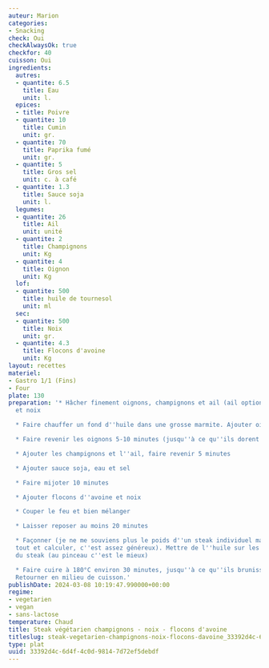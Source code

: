 ```yaml
---
auteur: Marion
categories:
- Snacking
check: Oui
checkAlwaysOk: true
checkfor: 40
cuisson: Oui
ingredients:
  autres:
  - quantite: 6.5
    title: Eau
    unit: l.
  epices:
  - title: Poivre
  - quantite: 10
    title: Cumin
    unit: gr.
  - quantite: 70
    title: Paprika fumé
    unit: gr.
  - quantite: 5
    title: Gros sel
    unit: c. à café
  - quantite: 1.3
    title: Sauce soja
    unit: l.
  legumes:
  - quantite: 26
    title: Ail
    unit: unité
  - quantite: 2
    title: Champignons
    unit: Kg
  - quantite: 4
    title: Oignon
    unit: Kg
  lof:
  - quantite: 500
    title: huile de tournesol
    unit: ml
  sec:
  - quantite: 500
    title: Noix
    unit: gr.
  - quantite: 4.3
    title: Flocons d'avoine
    unit: Kg
layout: recettes
materiel:
- Gastro 1/1 (Fins)
- Four
plate: 130
preparation: '* Hâcher finement oignons, champignons et ail (ail optionnel mais meilleur),
  et noix

  * Faire chauffer un fond d''huile dans une grosse marmite. Ajouter oignons et épices.

  * Faire revenir les oignons 5-10 minutes (jusqu''à ce qu''ils dorent un peu)

  * Ajouter les champignons et l''ail, faire revenir 5 minutes

  * Ajouter sauce soja, eau et sel

  * Faire mijoter 10 minutes

  * Ajouter flocons d''avoine et noix

  * Couper le feu et bien mélanger

  * Laisser reposer au moins 20 minutes

  * Façonner (je ne me souviens plus le poids d''un steak individuel mais peser le
  tout et calculer, c''est assez généreux). Mettre de l''huile sur les deux faces
  du steak (au pinceau c''est le mieux)

  * Faire cuire à 180°C environ 30 minutes, jusqu''à ce qu''ils brunissent un peu.
  Retourner en milieu de cuisson.'
publishDate: 2024-03-08 10:19:47.990000+00:00
regime:
- vegetarien
- vegan
- sans-lactose
temperature: Chaud
title: Steak végétarien champignons - noix - flocons d'avoine
titleslug: steak-vegetarien-champignons-noix-flocons-davoine_33392d4c-6d4f-4c0d-9814-7d72ef5debdf
type: plat
uuid: 33392d4c-6d4f-4c0d-9814-7d72ef5debdf
---
```

